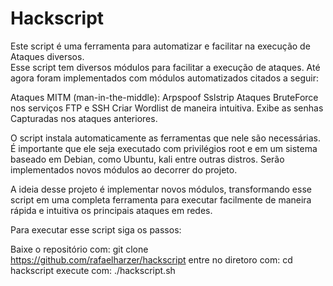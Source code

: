 # Hackscript
Este script é uma ferramenta para automatizar e facilitar na execução de Ataques diversos.   
Esse script tem diversos módulos para facilitar a execução de ataques. Até agora foram implementados com módulos automatizados citados a seguir:

Ataques MITM (man-in-the-middle):
Arpspoof
Sslstrip
Ataques BruteForce nos serviços FTP e SSH
Criar Wordlist de maneira intuitiva. 
Exibe as senhas Capturadas nos ataques anteriores. 

O script instala automaticamente as ferramentas que nele são necessárias. É importante que ele seja executado com privilégios root e em um sistema baseado em Debian, como Ubuntu, kali entre outras distros. 
Serão implementados novos módulos ao decorrer do projeto. 

A ideia desse projeto é implementar novos módulos, transformando esse script em uma completa ferramenta para executar facilmente de maneira rápida e intuitiva os principais ataques em redes. 

Para executar esse script siga os passos:

Baixe o repositório com:  git clone https://github.com/rafaelharzer/hackscript
entre no diretoro com: cd hackscript
execute com: ./hackscript.sh
